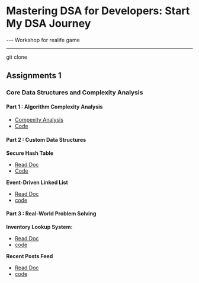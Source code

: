 # Mastering DSA for Developers: Start My DSA Journey
 --- Workshop for realife game

 ------
 
git clone

## Assignments 1
### Core Data Structures and Complexity Analysis
#### Part 1 : Algorithm Complexity Analysis
 * [Compexity Analysis](/core-dsa-analysis/PartOne%20Complexity%20Analysis/Algorithm%20Complexity%20Analysis.md)
 * [Code](/core-dsa-analysis/PartOne%20Complexity%20Analysis/)


#### Part 2 : Custom Data Structures

**Secure Hash Table**
* [Read Doc](/core-dsa-analysis/PartTwo%20Custom%20DS/LinkedListSecureHashTable/SECUREHASH.md)
 * [Code](/core-dsa-analysis/PartTwo%20Custom%20DS/LinkedListSecureHashTable/)

**Event-Driven Linked List**
* [Read Doc](/core-dsa-analysis/PartTwo%20Custom%20DS/event_driven_linked_list/EVENTDRIVEN.md)
* [code](/core-dsa-analysis/PartTwo%20Custom%20DS/event_driven_linked_list/)


#### Part 3 : Real-World Problem Solving
**Inventory Lookup System:**
* [Read Doc](/core-dsa-analysis/PartThree%20Real%20Word%20PrlmSolv/InventoryLookUpSystem/ILS.md)
* [code](/core-dsa-analysis/PartThree%20Real%20Word%20PrlmSolv/InventoryLookUpSystem/)
  
**Recent Posts Feed**
* [Read Doc](/core-dsa-analysis/PartThree%20Real%20Word%20PrlmSolv/RecentPostsFeed/RECENTPOST.md)
* [code](/core-dsa-analysis/PartThree%20Real%20Word%20PrlmSolv/RecentPostsFeed/)